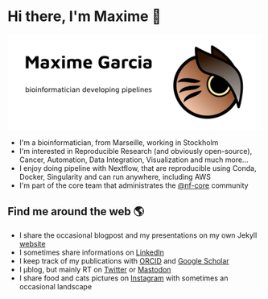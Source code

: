 # Hi there, I'm Maxime 👋

![Maxime Garcia, Bioinformatician developing pipelines + an owl as a logo](https://raw.githubusercontent.com/MaxUlysse/MaxUlysse/master/header.png)

- I'm a bioinformatician, from Marseille, working in Stockholm
- I'm interested in Reproducible Research (and obviously open-source), Cancer, Automation, Data Integration, Visualization and much more...
- I enjoy doing pipeline with Nextflow, that are reproducible using Conda, Docker, Singularity and can run anywhere, including AWS
- I'm part of the core team that administrates the [@nf-core](https://github.com/nf-core/) community

## Find me around the web 🌎

- I share the occasional blogpost and my presentations on my own Jekyll [website](https://maxulysse.github.io/)
- I sometimes share informations on [LinkedIn](https://www.linkedin.com/in/maxugarcia)
- I keep track of my publications with [ORCID](https://orcid.org/0000-0003-2827-9261) and [Google Scholar](https://scholar.google.fr/citations?user=bzhsE6oAAAAJ)
- I μblog, but mainly RT on [Twitter](https://twitter.com/gau/) or [Mastodon](https://scholar.social/@gau)
- I share food and cats pictures on [Instagram](https://www.instagram.com/maxulysse/) with sometimes an occasional landscape
